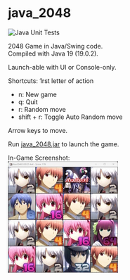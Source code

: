 
# java_2048
![Java Unit Tests](https://github.com/nao-chan-dev/java_2048/actions/workflows/test.yml/badge.svg)

2048 Game in Java/Swing code.  
Compiled with Java 19 (19.0.2).

Launch-able with UI or Console-only.

Shortcuts: 1rst letter of action
* n: New game
* q: Quit
* r: Random move
* shift + r: Toggle Auto Random move

Arrow keys to move.

Run [java_2048.jar](out/artifacts/java_2048_jar/java_2048.jar) to launch the game.

In-Game Screenshot:  
![alt text](screenshot.jpg)